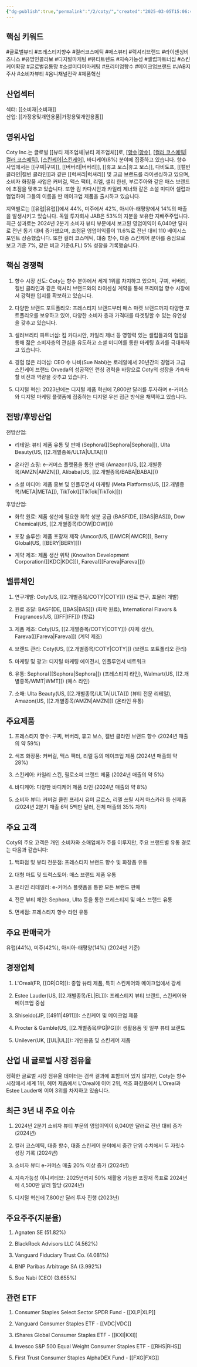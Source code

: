 ```yaml
---
{"dg-publish":true,"permalink":"/2/coty/","created":"2025-03-05T15:06:49.877+09:00","updated":"2025-07-29T21:37:04.504+09:00"}
---
```


## 핵심 키워드

#글로벌뷰티 #프레스티지향수 #컬러코스메틱 #매스뷰티 #럭셔리브랜드 #라이센싱비즈니스 #유명인콜라보 #디지털마케팅 #뷰티트렌드 #지속가능성 #셀럽파트너십 #스킨케어확장 #글로벌유통망 #소셜미디어마케팅 #프리미엄향수 #메이크업브랜드 #JAB지주사 #소비자뷰티 #옴니채널전략 #제품혁신

## 산업섹터

섹터: [[소비재\|소비재]]  
산업: [[가정용및개인용품\|가정용및개인용품]]

## 영위사업

Coty Inc.는 글로벌 [[뷰티 제조업체\|뷰티 제조업체]]로, [[향수\|향수]](59%), [[컬러 코스메틱\|컬러 코스메틱]](28%), [[스킨케어\|스킨케어]](5%), 바디케어(8%) 분야에 집중하고 있습니다. 향수 사업에서는 [[구찌\|구찌]], [[버버리\|버버리]], [[휴고 보스\|휴고 보스]], 다비도프, [[캘빈 클라인\|캘빈 클라인]]과 같은 [[럭셔리\|럭셔리]] 및 고급 브랜드를 라이센싱하고 있으며, 소비자 화장품 사업은 커버걸, 맥스 팩터, 리멜, 샐리 한센, 부르주아와 같은 매스 브랜드에 초점을 맞추고 있습니다. 또한 킴 카다시안과 카일리 제너와 같은 소셜 미디어 셀럽과 협업하여 그들의 이름을 딴 메이크업 제품을 출시하고 있습니다.

지역별로는 [[유럽\|유럽]]에서 44%, 미주에서 42%, 아시아-태평양에서 14%의 매출을 발생시키고 있습니다. 독일 투자회사 JAB은 53%의 지분을 보유한 지배주주입니다. 최근 성과로는 2024년 2분기 소비자 뷰티 부문에서 보고된 영업이익이 6,040만 달러로 전년 동기 대비 증가했으며, 조정된 영업이익률이 11.6%로 전년 대비 110 베이시스 포인트 상승했습니다. 또한 컬러 코스메틱, 대중 향수, 대중 스킨케어 분야를 중심으로 보고 기준 7%, 같은 비교 기준(LFL) 5% 성장을 기록했습니다.

## 핵심 경쟁력

1. 향수 시장 선도: Coty는 향수 분야에서 세계 1위를 차지하고 있으며, 구찌, 버버리, 캘빈 클라인과 같은 럭셔리 브랜드와의 라이센싱 계약을 통해 프리미엄 향수 시장에서 강력한 입지를 확보하고 있습니다.
    
2. 다양한 브랜드 포트폴리오: 프레스티지 브랜드부터 매스 마켓 브랜드까지 다양한 포트폴리오를 보유하고 있어, 다양한 소비자 층과 가격대를 타겟팅할 수 있는 유연성을 갖추고 있습니다.
    
3. 셀러브리티 파트너십: 킴 카다시안, 카일리 제너 등 영향력 있는 셀럽들과의 협업을 통해 젊은 소비자층의 관심을 유도하고 소셜 미디어를 통한 마케팅 효과를 극대화하고 있습니다.
    
4. 경험 많은 리더십: CEO 수 나비(Sue Nabi)는 로레알에서 20년간의 경험과 고급 스킨케어 브랜드 Orveda의 성공적인 런칭 경력을 바탕으로 Coty의 성장을 가속화할 비전과 역량을 갖추고 있습니다.
    
5. 디지털 혁신: 2023년에는 디지털 제품 혁신에 7,800만 달러를 투자하며 e-커머스와 디지털 마케팅 플랫폼에 집중하는 디지털 우선 접근 방식을 채택하고 있습니다.
    

## 전방/후방산업

전방산업:

- 리테일: 뷰티 제품 유통 및 판매 (Sephora([[Sephora\|Sephora]]), Ulta Beauty(US, [[2.개별종목/ULTA\|ULTA]]))
    
- 온라인 쇼핑: e-커머스 플랫폼을 통한 판매 (Amazon(US, [[2.개별종목/AMZN\|AMZN]]), Alibaba(US, [[2.개별종목/BABA\|BABA]]))
    
- 소셜 미디어: 제품 홍보 및 인플루언서 마케팅 (Meta Platforms(US, [[2.개별종목/META\|META]]), TikTok([[TikTok\|TikTok]]))
    

후방산업:

- 화학 원료: 제품 생산에 필요한 화학 성분 공급 (BASF(DE, [[BAS\|BAS]]), Dow Chemical(US, [[2.개별종목/DOW\|DOW]]))
    
- 포장 솔루션: 제품 포장재 제작 (Amcor(US, [[AMCR\|AMCR]]), Berry Global(US, [[BERY\|BERY]]))
    
- 계약 제조: 제품 생산 위탁 (Knowlton Development Corporation([[KDC\|KDC]]), Fareva([[Fareva\|Fareva]]))
    

## 밸류체인

1. 연구개발: Coty(US, [[2.개별종목/COTY\|COTY]]) (원료 연구, 포뮬러 개발)
    
2. 원료 조달: BASF(DE, [[BAS\|BAS]]) (화학 원료), International Flavors & Fragrances(US, [[IFF\|IFF]]) (향료)
    
3. 제품 제조: Coty(US, [[2.개별종목/COTY\|COTY]]) (자체 생산), Fareva([[Fareva\|Fareva]]) (계약 제조)
    
4. 브랜드 관리: Coty(US, [[2.개별종목/COTY\|COTY]]) (브랜드 포트폴리오 관리)
    
5. 마케팅 및 광고: 디지털 마케팅 에이전시, 인플루언서 네트워크
    
6. 유통: Sephora([[Sephora\|Sephora]]) (프레스티지 라인), Walmart(US, [[2.개별종목/WMT\|WMT]]) (매스 라인)
    
7. 소매: Ulta Beauty(US, [[2.개별종목/ULTA\|ULTA]]) (뷰티 전문 리테일), Amazon(US, [[2.개별종목/AMZN\|AMZN]]) (온라인 유통)
    

## 주요제품

1. 프레스티지 향수: 구찌, 버버리, 휴고 보스, 캘빈 클라인 브랜드 향수 (2024년 매출의 약 59%)
    
2. 색조 화장품: 커버걸, 맥스 팩터, 리멜 등의 메이크업 제품 (2024년 매출의 약 28%)
    
3. 스킨케어: 카일리 스킨, 필로소피 브랜드 제품 (2024년 매출의 약 5%)
    
4. 바디케어: 다양한 바디케어 제품 라인 (2024년 매출의 약 8%)
    
5. 소비자 뷰티: 커버걸 클린 프레시 유미 글로스, 리멜 쓰릴 시커 마스카라 등 신제품 (2024년 2분기 매출 6억 5백만 달러, 전체 매출의 35% 차지)
    

## 주요 고객

Coty의 주요 고객은 개인 소비자와 소매업체가 주를 이루지만, 주요 브랜드별 유통 경로는 다음과 같습니다:

1. 백화점 및 뷰티 전문점: 프레스티지 브랜드 향수 및 화장품 유통
    
2. 대형 마트 및 드럭스토어: 매스 브랜드 제품 유통
    
3. 온라인 리테일러: e-커머스 플랫폼을 통한 모든 브랜드 판매
    
4. 전문 뷰티 체인: Sephora, Ulta 등을 통한 프레스티지 및 매스 브랜드 유통
    
5. 면세점: 프레스티지 향수 라인 유통
    

## 주요 판매국가

유럽(44%), 미주(42%), 아시아-태평양(14%) (2024년 기준)

## 경쟁업체

1. L'Oreal(FR, [[OR\|OR]]): 종합 뷰티 제품, 특히 스킨케어와 메이크업에서 강세
    
2. Estee Lauder(US, [[2.개별종목/EL\|EL]]): 프레스티지 뷰티 브랜드, 스킨케어와 메이크업 중심
    
3. Shiseido(JP, [[4911\|4911]]): 스킨케어 및 메이크업 제품
    
4. Procter & Gamble(US, [[2.개별종목/PG\|PG]]): 생활용품 및 일부 뷰티 브랜드
    
5. Unilever(UK, [[UL\|UL]]): 개인용품 및 스킨케어 제품
    

## 산업 내 글로벌 시장 점유율

정확한 글로벌 시장 점유율 데이터는 검색 결과에 포함되어 있지 않지만, Coty는 향수 시장에서 세계 1위, 헤어 제품에서 L'Oreal에 이어 2위, 색조 화장품에서 L'Oreal과 Estee Lauder에 이어 3위를 차지하고 있습니다.

## 최근 3년 내 주요 이슈

1. 2024년 2분기 소비자 뷰티 부문의 영업이익이 6,040만 달러로 전년 대비 증가 (2024년)
    
2. 컬러 코스메틱, 대중 향수, 대중 스킨케어 분야에서 중간 단위 수치에서 두 자릿수 성장 기록 (2024년)
    
3. 소비자 뷰티 e-커머스 매출 20% 이상 증가 (2024년)
    
4. 지속가능성 이니셔티브: 2025년까지 50% 재활용 가능한 포장재 목표로 2024년에 4,500만 달러 할당 (2024년)
    
5. 디지털 혁신에 7,800만 달러 투자 진행 (2023년)
    

## 주요주주(지분율)

1. Agnaten SE (51.82%)
    
2. BlackRock Advisors LLC (4.562%)
    
3. Vanguard Fiduciary Trust Co. (4.081%)
    
4. BNP Paribas Arbitrage SA (3.992%)
    
5. Sue Nabi (CEO) (3.655%)
    

## 관련 ETF

1. Consumer Staples Select Sector SPDR Fund - [[XLP\|XLP]]
    
2. Vanguard Consumer Staples ETF - [[VDC\|VDC]]
    
3. iShares Global Consumer Staples ETF - [[KXI\|KXI]]
    
4. Invesco S&P 500 Equal Weight Consumer Staples ETF - [[RHS\|RHS]]
    
5. First Trust Consumer Staples AlphaDEX Fund - [[FXG\|FXG]]